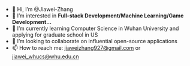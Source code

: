 - 👋 Hi, I’m @Jiawei-Zhang
- 👀 I’m interested in **Full-stack Development/Machine Learning/Game Development...**
- 🌱 I’m currently learning Computer Science in Wuhan University and applying for graduate school in US
- 💞️ I’m looking to collaborate on influential open-source applications
- 📫 How to reach me: jiaweizhang927@gmail.com or jiawei_whucs@whu.edu.cn

<!---
Jia-wei-Zhang/Jia-wei-Zhang is a ✨ special ✨ repository because its `README.md` (this file) appears on your GitHub profile.
You can click the Preview link to take a look at your changes.
--->
